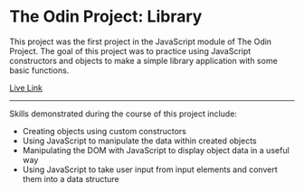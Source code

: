 # The Odin Project: Library

This project was the first project in the JavaScript module of The Odin Project. The goal of this project was to practice using JavaScript constructors and objects to make a simple library application with some basic functions.

[Live Link](https://austinmccallister.github.io/odin-library/)

---

Skills demonstrated during the course of this project include:

- Creating objects using custom constructors
- Using JavaScript to manipulate the data within created objects
- Manipulating the DOM with JavaScript to display object data in a useful way
- Using JavaScript to take user input from input elements and convert them into a data structure
